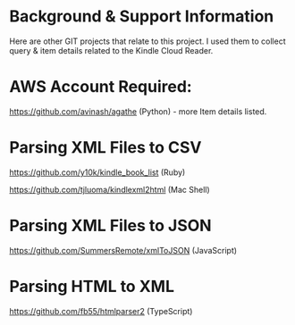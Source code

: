 # Background & Support Information

Here are other GIT projects that relate to this project. I used them to collect query & item details related to the Kindle Cloud Reader.

# AWS Account Required:

https://github.com/avinash/agathe (Python) - more Item details listed.

# Parsing XML Files to CSV

https://github.com/y10k/kindle_book_list  (Ruby)

https://github.com/tjluoma/kindlexml2html (Mac Shell)

# Parsing XML Files to JSON

https://github.com/SummersRemote/xmlToJSON (JavaScript)

# Parsing HTML to XML

https://github.com/fb55/htmlparser2 (TypeScript)

